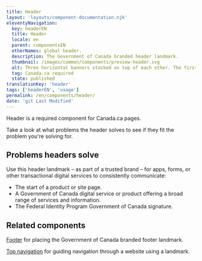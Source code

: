 ```yaml
---
title: Header
layout: 'layouts/component-documentation.njk'
eleventyNavigation:
  key: headerEN
  title: Header
  locale: en
  parent: componentsEN
  otherNames: global header.
  description: The Government of Canada branded header landmark.
  thumbnail: /images/common/components/preview-header.svg
  alt: Three horizontal banners stacked on top of each other. The first is a grey banner with three dots on the left, representing a browser banner. The second is a dark blue banner with a white outline representing a phase banner. The third is white banner holding a Canada flag and two stacked, thick grey lines that represent lines of text.
  tag: Canada.ca required
  state: published
translationKey: 'header'
tags: ['headerEN', 'usage']
permalink: /en/components/header/
date: 'git Last Modified'
---
```

Header is a required component for Canada.ca pages.

Take a look at what problems the header solves to see if they fit the problem you're solving for.

## Problems headers solve

Use this header landmark – as part of a trusted brand – for apps, forms, or other transactional digital services to consistently communicate:

- The start of a product or site page.
- A Government of Canada digital service or product offering a broad range of services and information.
- The Federal Identity Program Government of Canada signature.

<article class="bg-full-width bg-primary text-light pt-600 pb-300 my-600">
  <h2 class="mt-0 mb-300">Related components</h2>

<a href="{{ links.footer }}" class="link-light">Footer</a> for placing the Government of Canada branded footer landmark.

<a href="{{ links.topNav }}" class="link-light">Top navigation</a> for guiding navigation through a website using a landmark.

</article>
